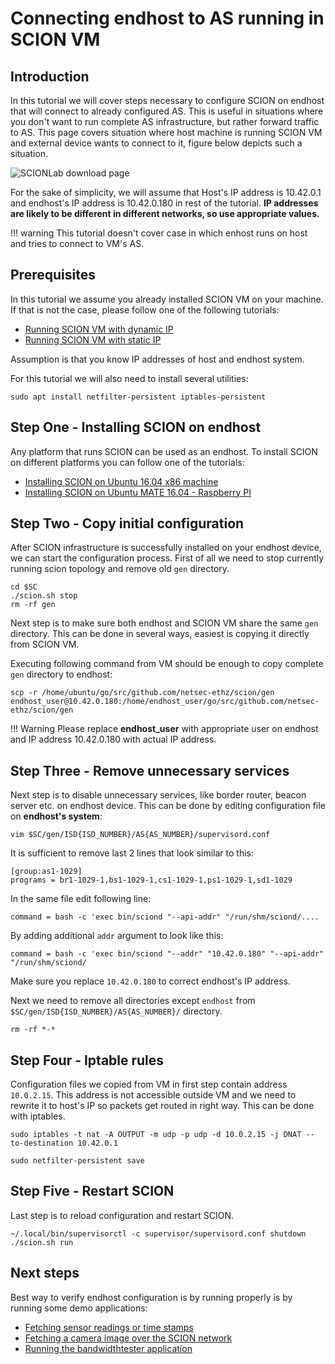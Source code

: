 # Connecting endhost to AS running in SCION VM

## Introduction

In this tutorial we will cover steps necessary to configure SCION on endhost that will connect to already configured AS. 
This is useful in situations where you don't want to run complete AS infrastructure, but rather forward traffic to AS. 
This page covers situation where host machine is running SCION VM and external device wants to connect to it, figure below depicts 
such a situation. 

![SCIONLab download page](/images/endhost.jpg)

For the sake of simplicity, we will assume that Host's IP address is 10.42.0.1 and endhost's IP address is 10.42.0.180 in rest of the tutorial. **IP addresses are likely to be different in different networks, so use appropriate values.**

!!! warning
    This tutorial doesn't cover case in which enhost runs on host and tries to connect to VM's AS. 

## Prerequisites

In this tutorial we assume you already installed SCION VM on your machine. If that is not the case, please follow one of the following tutorials:

- [Running SCION VM with dynamic IP](/virtual_machine_setup/dynamic_ip.md)
- [Running SCION VM with static IP](/virtual_machine_setup/static_ip.md)

Assumption is that you know IP addresses of host and endhost system.

For this tutorial we will also need to install several utilities:

```shell
sudo apt install netfilter-persistent iptables-persistent
```

## Step One - Installing SCION on endhost

Any platform that runs SCION can be used as an endhost. To install SCION on different platforms you can follow one of the tutorials:

* [Installing SCION on Ubuntu 16.04 x86 machine](/native_setup/ubuntu_x86_build.md)
* [Installing SCION on Ubuntu MATE 16.04 - Raspberry PI](/native_setup/rpi_ubuntu.md)

## Step Two - Copy initial configuration

After SCION infrastructure is successfully installed on your endhost device, we can start the configuration process. First of all we need to stop currently running scion topology and remove old `gen` directory.

```shell
cd $SC
./scion.sh stop
rm -rf gen
```

Next step is to make sure both endhost and SCION VM share the same `gen` directory. This can be done in several ways, easiest is copying it directly from SCION VM. 

Executing following command from VM should be enough to copy complete `gen` directory to endhost:

```shell
scp -r /home/ubuntu/go/src/github.com/netsec-ethz/scion/gen endhost_user@10.42.0.180:/home/endhost_user/go/src/github.com/netsec-ethz/scion/gen
```

!!! Warning
    Please replace **endhost_user** with appropriate user on endhost and IP address 10.42.0.180 with actual IP address.

## Step Three - Remove unnecessary services

Next step is to disable unnecessary services, like border router, beacon server etc. on endhost device. This can be done by editing configuration file on **endhost's system**:

```
vim $SC/gen/ISD{ISD_NUMBER}/AS{AS_NUMBER}/supervisord.conf
```

It is sufficient to remove last 2 lines that look similar to this:

```
[group:as1-1029]
programs = br1-1029-1,bs1-1029-1,cs1-1029-1,ps1-1029-1,sd1-1029
```

In the same file edit following line:

```
command = bash -c 'exec bin/sciond "--api-addr" "/run/shm/sciond/....
```

By adding additional `addr` argument to look like this:

```
command = bash -c 'exec bin/sciond "--addr" "10.42.0.180" "--api-addr" "/run/shm/sciond/
```

Make sure you replace `10.42.0.180` to correct endhost's IP address.

Next we need to remove all directories except `endhost` from `$SC/gen/ISD{ISD_NUMBER}/AS{AS_NUMBER}/` directory. 

```shell
rm -rf *-*
```

## Step Four - Iptable rules

Configuration files we copied from VM in first step contain address `10.0.2.15`. This address is not accessible outside VM and we need to rewrite it to host's IP so packets get routed in right way. This can be done with iptables.

```shell
sudo iptables -t nat -A OUTPUT -m udp -p udp -d 10.0.2.15 -j DNAT --to-destination 10.42.0.1

sudo netfilter-persistent save
```

## Step Five - Restart SCION

Last step is to reload configuration and restart SCION.

```shell
~/.local/bin/supervisorctl -c supervisor/supervisord.conf shutdown
./scion.sh run
```

## Next steps

Best way to verify endhost configuration is by running properly is by running some demo applications:

* [Fetching sensor readings or time stamps](/sample_projects/fetch_sensor_readings.md)
* [Fetching a camera image over the SCION network](/sample_projects/access_camera.md)
* [Running the bandwidthtester application](/sample_projects/bwtester.md)